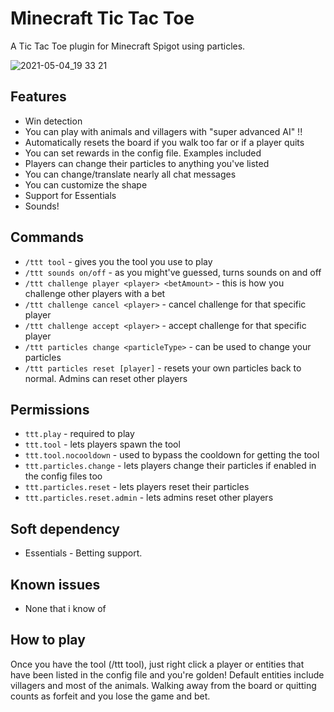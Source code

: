 # Minecraft Tic Tac Toe
A Tic Tac Toe plugin for Minecraft Spigot using particles.

![2021-05-04_19 33 21](https://user-images.githubusercontent.com/28844450/117198781-1ae77780-adf2-11eb-99ff-50e7b2d0039c.png)

## Features
- Win detection
- You can play with animals and villagers with "super advanced AI" !!
- Automatically resets the board if you walk too far or if a player quits
- You can set rewards in the config file. Examples included
- Players can change their particles to anything you've listed
- You can change/translate nearly all chat messages
- You can customize the shape
- Support for Essentials
- Sounds!

## Commands
- `/ttt tool` - gives you the tool you use to play
- `/ttt sounds on/off` - as you might've guessed, turns sounds on and off
- `/ttt challenge player <player> <betAmount>` - this is how you challenge other players with a bet
- `/ttt challenge cancel <player>` - cancel challenge for that specific player
- `/ttt challenge accept <player>` - accept challenge for that specific player
- `/ttt particles change <particleType>` - can be used to change your particles
- `/ttt particles reset [player]` - resets your own particles back to normal. Admins can reset other players

## Permissions
- `ttt.play` - required to play
- `ttt.tool` - lets players spawn the tool
- `ttt.tool.nocooldown` - used to bypass the cooldown for getting the tool
- `ttt.particles.change` - lets players change their particles if enabled in the config files too
- `ttt.particles.reset` - lets players reset their particles
- `ttt.particles.reset.admin` - lets admins reset other players

## Soft dependency
- Essentials - Betting support.

## Known issues
- None that i know of

## How to play
Once you have the tool (/ttt tool), just right click a player or entities that have been listed in the config file and you're golden! Default entities include villagers and most of the animals. Walking away from the board or quitting counts as forfeit and you lose the game and bet.
